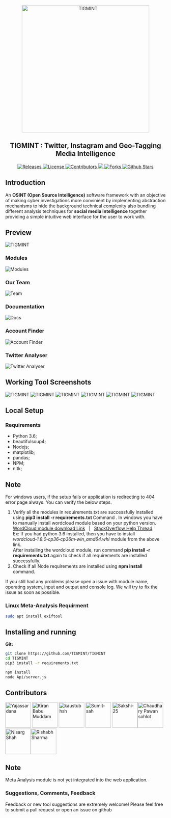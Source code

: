 <p align="center">
 <img width="400px" src="https://github.com/TIGMINT/TIGMINT/raw/master/TIGMINT-logo.png" align="center" alt="TIGMINT" />
 <h2 align="center">TIGMINT : Twitter, Instagram and Geo-Tagging Media Intelligence</h2>
</p>

<p align="center">
 <a href="https://github.com/TIGMINT/TIGMINT/releases">
      <img alt="Releases" src="https://img.shields.io/github/v/release/tigmint/tigmint?include_prereleases&color=blueviolet" />
    </a>
    <a href="https://github.com/TIGMINT/TIGMINT/blob/master/LICENSE">
      <img alt="License" src="https://img.shields.io/github/license/tigmint/tigmint?color=orange" />
    </a>
 <a href="https://github.com/TIGMINT/TIGMINT/graphs/contributors">
      <img alt="Contributors" src="https://img.shields.io/badge/Contributors-9-green" />
    </a>
    <a href="https://github.com/TIGMINT/TIGMINT">
      <img src="https://img.shields.io/github/languages/count/tigmint/tigmint" />
    </a>
    <a href="https://github.com/TIGMINT/TIGMINT/network/members">
      <img alt="Forks" src="https://img.shields.io/github/forks/tigmint/tigmint?style=social" />
    </a>
    <a href="https://github.com/TIGMINT/TIGMINT/stargazers">
      <img alt="Github Stars" src="https://img.shields.io/github/stars/tigmint/tigmint?style=social" />
    </a>
  </p>
  
## Introduction

An **OSINT (Open Source Intelligence)** software framework with an objective of making cyber investigations more convinient by implementing abstraction mechanisms to hide the background technical complexity also bundling different analysis techniques for **social media Intelligence** together providing a simple intuitive web interface for the user to work with.

## Preview
![TIGMINT](https://github.com/TIGMINT/TIGMINT/blob/master/ReadMeImages/Screenshot%20(181).png)
### Modules
![Modules](https://github.com/TIGMINT/TIGMINT/blob/master/ReadMeImages/Screenshot%20from%202020-09-11%2012-17-33.png)
### Our Team
![Team](https://github.com/TIGMINT/TIGMINT/blob/master/ReadMeImages/Screenshot%20(172).png)
### Documentation
![Docs](https://github.com/TIGMINT/TIGMINT/blob/master/ReadMeImages/Screenshot%20(173).png)
### Account Finder
![Account Finder](https://github.com/TIGMINT/TIGMINT/blob/master/ReadMeImages/Screenshot%20(174).png)
### Twitter Analyser
![Twitter Analyser](https://github.com/TIGMINT/TIGMINT/blob/master/ReadMeImages/Screenshot%20(175).png)

## Working Tool Screenshots

![TIGMINT](https://github.com/TIGMINT/TIGMINT/blob/master/ReadMeImages/1.png)
![TIGMINT](https://github.com/TIGMINT/TIGMINT/blob/master/ReadMeImages/2.png)
![TIGMINT](https://github.com/TIGMINT/TIGMINT/blob/master/ReadMeImages/4.png)
![TIGMINT](https://github.com/TIGMINT/TIGMINT/blob/master/ReadMeImages/8.png)
![TIGMINT](https://github.com/TIGMINT/TIGMINT/blob/master/ReadMeImages/9.png)
![TIGMINT](https://github.com/TIGMINT/TIGMINT/blob/master/ReadMeImages/10.png)


## Local Setup

### Requirements
- Python 3.6;
- beautifulsoup4;
- Nodejs;
- matplotlib;
- pandas;
- NPM;
- nltk;

## Note
For windows users, if the setup fails or application is redirecting to 404 error page always. You can verify the below steps.
1. Verify all the modules in requirements.txt are successfully installed using <b>pip3 install -r requirements.txt </b> Command . In windows you have to manually install wordcloud module based on your python version. <br>
[WordCloud module download Link](https://www.lfd.uci.edu/~gohlke/pythonlibs/#wordcloud) &nbsp;&nbsp;|&nbsp;&nbsp; [StackOverflow Help Thread](https://stackoverflow.com/questions/41409570/cant-install-wordcloud-in-python-anaconda) <br>
Ex: If you had python 3.6 installed, then you have to install <i></b>wordcloud‑1.8.0‑cp36‑cp36m‑win_amd64.whl</i></b> module from the above link. 
<br> After installing the wordcloud module, run command <b> pip install -r requirements.txt </b> again to check if all requirements are installed successfully.
2. Check if all Node requirements are installed using <b>npm install</b> command.

If you still had any problems please open a issue with module name, operating system, input and output and console log. We will try to fix the issue as soon as possible.

### Linux Meta-Analysis Requirment

```bash
sudo apt install exiftool
```

## Installing and running

**Git:**
```bash
git clone https://github.com/TIGMINT/TIGMINT
cd TIGMINT
pip3 install -r requirements.txt

npm install
node Api/server.js
```

## Contributors

[//]: contributor-faces

 <a href="https://github.com/Yajassardana"><img src="https://avatars0.githubusercontent.com/u/62782513?s=400&u=8f9cba3e81ba81ae4fbc2032926da55bc1bcc23c&v=4" title="Yajassardana" width="80" height="80"></a> <a href="https://github.com/kiranbabumuddam"><img src="https://avatars2.githubusercontent.com/u/26572836?s=400&u=81fb75089e21563554cf375f73030a44b69efae2&v=4" title="Kiran Babu Muddam" width="80" height="80"></a> <a href="https://github.com/kaustubhsh"><img src="https://avatars0.githubusercontent.com/u/37601331?s=400&u=1ae319dd3c0b399465bc90fb8948f80136fad164&v=4" title="kaustubhsh" width="80" height="80"></a>  <a href="https://github.com/Sumit-sah"><img src="https://avatars0.githubusercontent.com/u/67474183?s=400&v=4" title="Sumit-sah" width="80" height="80"></a>  <a href="https://github.com/Sakshi-25"><img src="https://avatars2.githubusercontent.com/u/49511150?s=400&u=a96a65bb47f7c65a27c246390d41ef8028017619&v=4" title="Sakshi-25" width="80" height="80"></a><a href="https://github.com/chaudharypawansohlot"><img src="https://avatars0.githubusercontent.com/u/67505465?s=460&u=6dfd7c5977d79eeae206169c42e798830877d549&v=4" title="Chaudhary Pawan sohlot" width="80" height="80"></a><a href="https://github.com/niSarg1910"><img src="https://avatars2.githubusercontent.com/u/50866039?s=460&v=4" title="Nisarg Shah" width="80" height="80"></a><a href="https://github.com/Rishabh-2802"><img src="https://avatars1.githubusercontent.com/u/63997779?s=460&u=c652b258d1c88eac6b995db4f159508bebe805c6&v=4" title="Rishabh Sharma
" width="80" height="80"></a>


## Note
Meta Analysis module is not yet integrated into the web application.

### Suggestions, Comments, Feedback
Feedback or new tool suggestions are extremely welcome!  Please feel free to submit a pull request or open an issue on github

